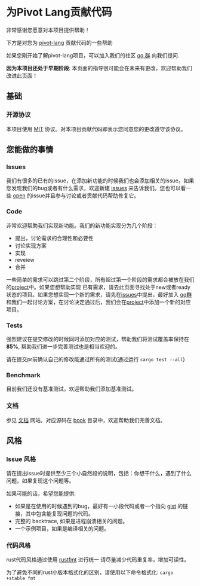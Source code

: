 # 为Pivot Lang贡献代码

非常感谢您愿意对本项目提供帮助！

下方是对您为 [pivot-lang][1] 贡献代码的一些帮助

如果您刚开始了解pivot-lang项目，可以加入我们的社区 [qq 群](https://jq.qq.com/?_wv=1027&k=I5vdShVl) 向我们提问.

**因为本项目还处于早期阶段**: 本页面的指导很可能会在未来有更改，欢迎帮助我们改进此页面！

[1]: https://github.com/Pivot-Studio/pivot-lang

## 基础

### 开源协议

本项目使用 [MIT][l1] 协议。对本项目贡献代码即表示您同意您的更改遵守该协议。

[l1]: https://opensource.org/licenses/MIT


## 您能做的事情

### Issues

我们有很多的已有的issue，在添加新功能的时候我们也会添加相关的issue。如果您发现我们的bug或者有什么需求，欢迎新建 [issues][i2] 
来告诉我们。您也可以看一些 [open][i3] 的issue并且参与讨论或者贡献代码帮助修复它。


[i2]: https://github.com/Pivot-Studio/pivot-lang/issues
[i3]: https://github.com/Pivot-Studio/pivot-lang/issues?q=is%3Aopen+is%3Aissue

### Code

非常欢迎帮助我们实现新功能。我们的新功能实现分为几个阶段：

- 提出，讨论需求的合理性和必要性
- 讨论实现方案
- 实现
- reveiew
- 合并

一些简单的需求可以跳过第二个阶段，所有超过第一个阶段的需求都会被放在我们的[project][p]中。如果您想帮助实现
已有需求，请去此页面寻找处于new或者ready状态的项目。如果您想实现一个新的需求，请先在[issues][i2]中提出，最好加入
[qq群](https://jq.qq.com/?_wv=1027&k=I5vdShVl) 和我们一起讨论方案，在讨论决定通过后，我们会在[project][p]中添加一个新的对应项目。

[p]: https://github.com/orgs/Pivot-Studio/projects/7/views/1

### Tests

强烈建议在提交修改的时候同时添加对应的测试，帮助我们将测试覆盖率保持在 **85%**, 帮助我们进一步完善测试也是相当欢迎的。

请在提交pr前确认自己的修改能通过所有的测试(通过运行 `cargo test --all`)

### Benchmark

目前我们还没有基准测试，欢迎帮助我们添加基准测试。

### 文档

参见 [文档][d1] 网站。对应源码在 [book](https://github.com/Pivot-Studio/pivot-lang/tree/master/book) 目录中，欢迎帮助我们完善文档。

[d1]: https://lang.pivotstudio.cn/

## 风格

### Issue 风格

请在提出issue时提供至少三个小自然段的说明，包括：你想干什么，遇到了什么问题，如果复现这个问题等。


如果可能的话，希望您能提供:

- 如果是在使用的时候遇到的bug，最好有一小段代码或者一个指向 [gist][is1] 的链接，其中包含能复现问题的代码。
- 完整的 backtrace, 如果是进程崩溃相关的问题。
- 一个示例项目，如果是编译相关的问题。

[is1]: https://gist.github.com

### 代码风格

rust代码风格通过使用 [rustfmt][cs1] 进行统一 
请尽量减少代码重复率，增加可读性。  

为了避免不同的rust小版本格式化的区别，请使用以下命令格式化: `cargo +stable fmt`  

[cs1]: https://github.com/rust-lang-nursery/rustfmt  